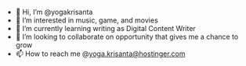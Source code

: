 - 👋 Hi, I’m @yogakrisanta
- 👀 I’m interested in music, game, and movies
- 🌱 I’m currently learning writing as Digital Content Writer
- 💞️ I’m looking to collaborate on opportunity that gives me a chance to grow
- 📫 How to reach me @yoga.krisanta@hostinger.com

<!---
yogakrisanta/yogakrisanta is a ✨ special ✨ repository because its `README.md` (this file) appears on your GitHub profile.
You can click the Preview link to take a look at your changes.
--->
